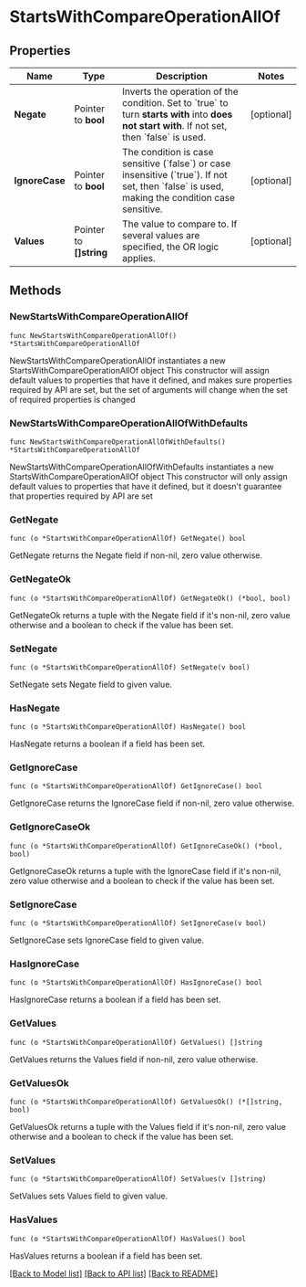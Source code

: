 # StartsWithCompareOperationAllOf

## Properties

Name | Type | Description | Notes
------------ | ------------- | ------------- | -------------
**Negate** | Pointer to **bool** | Inverts the operation of the condition. Set to &#x60;true&#x60; to turn **starts with** into **does not start with**.    If not set, then &#x60;false&#x60; is used. | [optional] 
**IgnoreCase** | Pointer to **bool** | The condition is case sensitive (&#x60;false&#x60;) or case insensitive (&#x60;true&#x60;).   If not set, then &#x60;false&#x60; is used, making the condition case sensitive. | [optional] 
**Values** | Pointer to **[]string** | The value to compare to.   If several values are specified, the OR logic applies. | [optional] 

## Methods

### NewStartsWithCompareOperationAllOf

`func NewStartsWithCompareOperationAllOf() *StartsWithCompareOperationAllOf`

NewStartsWithCompareOperationAllOf instantiates a new StartsWithCompareOperationAllOf object
This constructor will assign default values to properties that have it defined,
and makes sure properties required by API are set, but the set of arguments
will change when the set of required properties is changed

### NewStartsWithCompareOperationAllOfWithDefaults

`func NewStartsWithCompareOperationAllOfWithDefaults() *StartsWithCompareOperationAllOf`

NewStartsWithCompareOperationAllOfWithDefaults instantiates a new StartsWithCompareOperationAllOf object
This constructor will only assign default values to properties that have it defined,
but it doesn't guarantee that properties required by API are set

### GetNegate

`func (o *StartsWithCompareOperationAllOf) GetNegate() bool`

GetNegate returns the Negate field if non-nil, zero value otherwise.

### GetNegateOk

`func (o *StartsWithCompareOperationAllOf) GetNegateOk() (*bool, bool)`

GetNegateOk returns a tuple with the Negate field if it's non-nil, zero value otherwise
and a boolean to check if the value has been set.

### SetNegate

`func (o *StartsWithCompareOperationAllOf) SetNegate(v bool)`

SetNegate sets Negate field to given value.

### HasNegate

`func (o *StartsWithCompareOperationAllOf) HasNegate() bool`

HasNegate returns a boolean if a field has been set.

### GetIgnoreCase

`func (o *StartsWithCompareOperationAllOf) GetIgnoreCase() bool`

GetIgnoreCase returns the IgnoreCase field if non-nil, zero value otherwise.

### GetIgnoreCaseOk

`func (o *StartsWithCompareOperationAllOf) GetIgnoreCaseOk() (*bool, bool)`

GetIgnoreCaseOk returns a tuple with the IgnoreCase field if it's non-nil, zero value otherwise
and a boolean to check if the value has been set.

### SetIgnoreCase

`func (o *StartsWithCompareOperationAllOf) SetIgnoreCase(v bool)`

SetIgnoreCase sets IgnoreCase field to given value.

### HasIgnoreCase

`func (o *StartsWithCompareOperationAllOf) HasIgnoreCase() bool`

HasIgnoreCase returns a boolean if a field has been set.

### GetValues

`func (o *StartsWithCompareOperationAllOf) GetValues() []string`

GetValues returns the Values field if non-nil, zero value otherwise.

### GetValuesOk

`func (o *StartsWithCompareOperationAllOf) GetValuesOk() (*[]string, bool)`

GetValuesOk returns a tuple with the Values field if it's non-nil, zero value otherwise
and a boolean to check if the value has been set.

### SetValues

`func (o *StartsWithCompareOperationAllOf) SetValues(v []string)`

SetValues sets Values field to given value.

### HasValues

`func (o *StartsWithCompareOperationAllOf) HasValues() bool`

HasValues returns a boolean if a field has been set.


[[Back to Model list]](../README.md#documentation-for-models) [[Back to API list]](../README.md#documentation-for-api-endpoints) [[Back to README]](../README.md)


